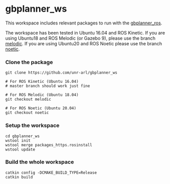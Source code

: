 # gbplanner_ws
This workspace includes relevant packages to run with the [gbplanner_ros](https://github.com/unr-arl/gbplanner_ros).

The workspace has been tested in Ubuntu 16.04 and ROS Kinetic. If you are using Ubuntu18 and ROS Melodic (or Gazebo 9), please use the branch [melodic](https://github.com/unr-arl/gbplanner_ws/tree/melodic). If you are using Ubuntu20 and ROS Noetic please use the branch [noetic](https://github.com/unr-arl/gbplanner_ws/tree/noetic).


### Clone the package
```
git clone https://github.com/unr-arl/gbplanner_ws

# For ROS Kinetic (Ubuntu 16.04) 
# master branch should work just fine

# For ROS Melodic (Ubuntu 18.04)
git checkout melodic

# For ROS Noetic (Ubuntu 20.04)
git checkout noetic
```

### Setup the workspace
```
cd gbplanner_ws
wstool init
wstool merge packages_https.rosinstall
wstool update
```

### Build the whole workspace
```
catkin config -DCMAKE_BUILD_TYPE=Release
catkin build
````
